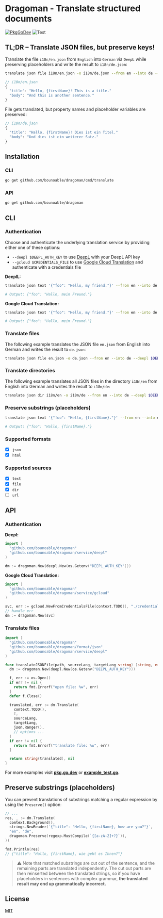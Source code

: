 # Dragoman - Translate structured documents

[![PkgGoDev](https://pkg.go.dev/badge/github.com/bounoable/dragoman)](https://pkg.go.dev/github.com/bounoable/dragoman) ![Test](https://github.com/bounoable/dragoman/workflows/Test/badge.svg)

## TL;DR – Translate JSON files, but preserve keys!

Translate the file `i18n/en.json` from `English` into `German` via `DeepL` while preserving placeholders and write the result to `i18n/de.json`:

```sh
translate json file i18n/en.json -o i18n/de.json --from en --into de --preserve '{[a-zA-Z]+?}' --deepl $DEEPL_AUTH_KEY
```

```js
// i18n/en.json
{
  "title": "Hello, {firstName}! This is a title."
  "body": "And this is another sentence."
}
```

File gets translated, but property names and placeholder variables are preserved:

```js
// i18n/de.json
{
  "title": "Hallo, {firstName}! Dies ist ein Titel."
  "body": "Und dies ist ein weiterer Satz."
}
```

## Installation

### CLI

```sh
go get github.com/bounoable/dragoman/cmd/translate
```

### API

```sh
go get github.com/bounoable/dragoman
```

## CLI

### Authentication

Choose and authenticate the underlying translation service by providing either one of these options:

- `--deepl $DEEPL_AUTH_KEY` to use [DeepL](https://deepl.com) with your DeepL API key
- `--gcloud $CREDENTIALS_FILE` to use [Google Cloud Translation](https://cloud.google.com/translate) and authenticate with a credentials file

**DeeplL:**
```sh
translate json text '{"foo": "Hello, my friend."}' --from en --into de --deepl $DEEPL_AUTH_KEY

# Output: {"foo": "Hallo, mein Freund."}
```

**Google Cloud Translation:**
```sh
translate json text '{"foo": "Hello, my friend."}' --from en --into de --gcloud ./credentials.json

# Output: {"foo": "Hallo, mein Freund."}
```

### Translate files

The following example translates the JSON file `en.json` from English into German and writes the result to `de.json`:

```sh
translate json file en.json -o de.json --from en --into de --deepl $DEEPL_AUTH_KEY
```

### Translate directories

The following example translates all JSON files in the directory `i18n/en` from English into German and writes the result to `i18n/de`:

```sh
translate json dir i18n/en -o i18n/de --from en --into de --deepl $DEEPL_AUTH_KEY
```

### Preserve substrings (placeholders)

```sh
translate json text '{"foo": "Hello, {firstName}."}' --from en --into de --preserve '{[a-zA-Z]+?}' --deepl $DEEPL_AUTH_KEY

# Output: {"foo": "Hallo, {firstName}."}
```

### Supported formats

- [x] `json`
- [x] `html`

### Supported sources

- [x] `text`
- [x] `file`
- [x] `dir`
- [ ] `url`

## API

### Authentication

**Deepl:**
```go
import (
  "github.com/bounoable/dragoman"
  "github.com/bounoable/dragoman/service/deepl"
)

dm := dragoman.New(deepl.New(os.Getenv("DEEPL_AUTH_KEY")))
```

**Google Cloud Translation:**
```go
import (
  "github.com/bounoable/dragoman"
  "github.com/bounoable/dragoman/service/gcloud"
)

svc, err := gcloud.NewFromCredentialsFile(context.TODO(), "./credentials.json")
// handle err
dm := dragoman.New(svc)
```

### Translate files

```go
import (
  "github.com/bounoable/dragoman"
  "github.com/bounoable/dragoman/format/json"
  "github.com/bounoable/dragoman/service/deepl"
)

func translateJSONFile(path, sourceLang, targetLang string) (string, error) {
  dm := dragoman.New(deepl.New(os.Getenv("DEEPL_AUTH_KEY")))

  f, err := os.Open()
  if err != nil {
    return fmt.Errorf("open file: %w", err)
  }
  defer f.Close()

  translated, err := dm.Translate(
    context.TODO(),
    f,
    sourceLang,
    targetLang,
    json.Ranger(),
    // options ...
  )
  if err != nil {
    return fmt.Errorf("translate file: %w", err)
  }

  return string(translated), nil
}
```

For more examples visit [**pkg.go.dev**](https://pkg.go.dev/github.com/bounoable/dragoman) or [**example_test.go**](./example_test.go).

## Preserve substrings (placeholders)

You can prevent translations of substrings matching a regular expression by using the `Preserve()` option:

```go
// ...
res, _ := dm.Translate(
  context.Background(),
  strings.NewReader(`{"title": "Hello, {firstName}, how are you?"}`,
  "en", "de",
  dragoman.Preserve(regexp.MustCompile(`{[a-zA-Z]+?}`)),
))

fmt.Println(res)
// {"title": "Hallo, {firstName}, wie geht es Ihnen?"}
```

> :warning: Note that matched substrings are cut out of the sentence, and the remaining parts are translated independently. The cut out parts are then reinserted between the translated strings, so if you have placeholders in sentences with complex grammar, **the translated result may end up grammatically incorrect.**

## License

[MIT](./LICENSE)
